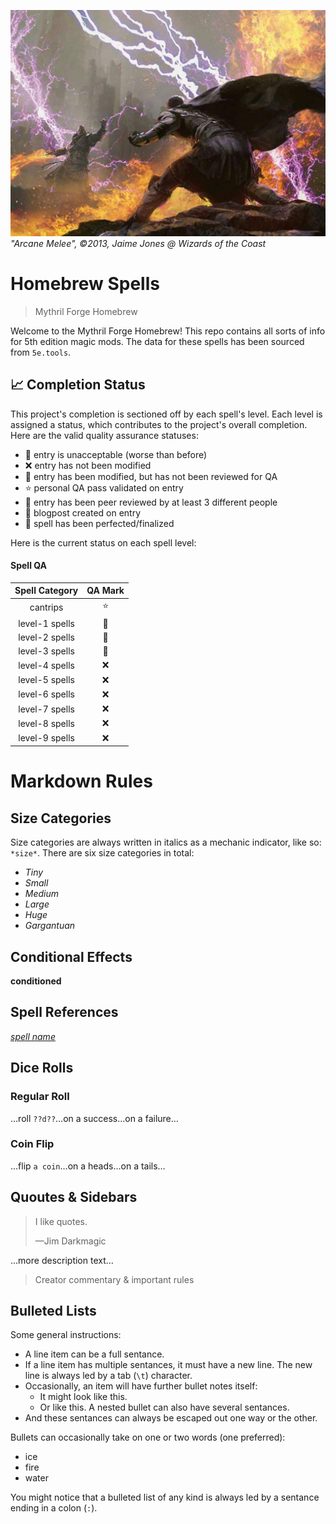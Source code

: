 ![Arcane Melee](images/arcane-duel.jpg)
*"Arcane Melee", &copy;2013, Jaime Jones &commat; Wizards of the Coast*

# Homebrew Spells
> Mythril Forge Homebrew

Welcome to the Mythril Forge Homebrew!
This repo contains all sorts of info for 5th edition magic mods.
The data for these spells has been sourced from `5e.tools`.

## :chart_with_upwards_trend: Completion Status
This project's completion is sectioned off by each spell's level.
Each level is assigned a status, which contributes to the project's overall completion.
Here are the valid quality assurance statuses:
- :shit: entry is unacceptable (worse than before)
- :x: entry has not been modified
- :blossom: entry has been modified, but has not been reviewed for QA
- :star: personal QA pass validated on entry
- :star2: entry has been peer reviewed by at least 3 different people
- :stars: blogpost created on entry
- :white_flower: spell has been perfected/finalized

Here is the current status on each spell level:

#### Spell QA
| Spell Category | QA Mark   |
|:--------------:|:---------:|
| cantrips       | :star:    |
| level-1 spells | :blossom: |
| level-2 spells | :blossom: |
| level-3 spells | :blossom: |
| level-4 spells | :x:       |
| level-5 spells | :x:       |
| level-6 spells | :x:       |
| level-7 spells | :x:       |
| level-8 spells | :x:       |
| level-9 spells | :x:       |

# Markdown Rules
## Size Categories
Size categories are always written in italics as a mechanic indicator, like so: `*size*`. There are six size categories in total:
- *Tiny*
- *Small*
- *Medium*
- *Large*
- *Huge*
- *Gargantuan*

## Conditional Effects
**conditioned**

## Spell References
[*spell name*](./)

## Dice Rolls
### Regular Roll
…roll `??d??`…on a success…on a failure…

### Coin Flip
…flip `a coin`…on a heads…on a tails…

## Quoutes & Sidebars
> I like quotes.
> 
> &mdash;Jim Darkmagic

&hellip;more description text&hellip;

> Creator commentary & important rules

## Bulleted Lists
Some general instructions:
- A line item can be a full sentance.
- If a line item has multiple sentances, it must have a new line.
	The new line is always led by a tab (`\t`) character.
- Occasionally, an item will have further bullet notes itself:
	- It might look like this.
	- Or like this.
		A nested bullet can also have several sentances.
- And these sentances can always be escaped out one way or the other.

Bullets can occasionally take on one or two words (one preferred):
- ice
- fire
- water

You might notice that a bulleted list of any kind is always led by a sentance ending in a colon (`:`).
